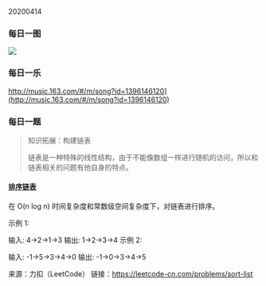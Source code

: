 20200414



### 每日一图



![](https://mmbiz.qpic.cn/mmbiz_jpg/5Sgw1ho9PcicgKcvkWA3OxeuB1UweZj3wI1qSbIWdP4y8zjqFVjDWVnpztmCj7EJ9K2tVzeHyg4Ah30YuUTXqfg/640?wx_fmt=jpeg&tp=webp&wxfrom=5&wx_lazy=1&wx_co=1)



### 每日一乐



http://music.163.com/#/m/song?id=1396146120](http://music.163.com/#/m/song?id=1396146120)



### 每日一题

> 知识拓展：构建链表
>
> 链表是一种特殊的线性结构，由于不能像数组一样进行随机的访问，所以和链表相关的问题有他自身的特点。

#### [排序链表](https://leetcode-cn.com/problems/sort-list/)

在 O(n log n) 时间复杂度和常数级空间复杂度下，对链表进行排序。

示例 1:

输入: 4->2->1->3
输出: 1->2->3->4
示例 2:

输入: -1->5->3->4->0
输出: -1->0->3->4->5

来源：力扣（LeetCode）
链接：https://leetcode-cn.com/problems/sort-list
